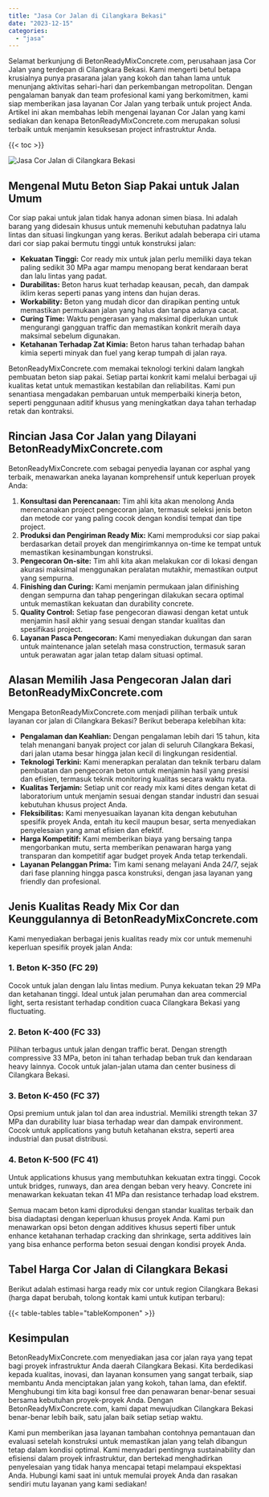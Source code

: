 ```yaml
---
title: "Jasa Cor Jalan di Cilangkara Bekasi"
date: "2023-12-15"
categories: 
  - "jasa"
---
```


Selamat berkunjung di BetonReadyMixConcrete.com, perusahaan jasa Cor Jalan yang terdepan di Cilangkara Bekasi. Kami mengerti betul betapa krusialnya punya prasarana jalan yang kokoh dan tahan lama untuk menunjang aktivitas sehari-hari dan perkembangan metropolitan. Dengan pengalaman banyak dan team profesional kami yang berkomitmen, kami siap memberikan jasa layanan Cor Jalan yang terbaik untuk project Anda. Artikel ini akan membahas lebih mengenai layanan Cor Jalan yang kami sediakan dan kenapa BetonReadyMixConcrete.com merupakan solusi terbaik untuk menjamin kesuksesan project infrastruktur Anda.

{{< toc >}}

![Jasa Cor Jalan di Cilangkara Bekasi](https://betoncor8.github.io/cor/harga-beton-readymix-concrete%20(26).png)

## Mengenal Mutu Beton Siap Pakai untuk Jalan Umum

Cor siap pakai untuk jalan tidak hanya adonan simen biasa. Ini adalah barang yang didesain khusus untuk memenuhi kebutuhan padatnya lalu lintas dan situasi lingkungan yang keras. Berikut adalah beberapa ciri utama dari cor siap pakai bermutu tinggi untuk konstruksi jalan:

- **Kekuatan Tinggi:** Cor ready mix untuk jalan perlu memiliki daya tekan paling sedikit 30 MPa agar mampu menopang berat kendaraan berat dan lalu lintas yang padat.
- **Durabilitas:** Beton harus kuat terhadap keausan, pecah, dan dampak iklim keras seperti panas yang intens dan hujan deras.
- **Workability:** Beton yang mudah dicor dan dirapikan penting untuk memastikan permukaan jalan yang halus dan tanpa adanya cacat.
- **Curing Time:** Waktu pengerasan yang maksimal diperlukan untuk mengurangi gangguan traffic dan memastikan konkrit meraih daya maksimal sebelum digunakan.
- **Ketahanan Terhadap Zat Kimia:** Beton harus tahan terhadap bahan kimia seperti minyak dan fuel yang kerap tumpah di jalan raya.

BetonReadyMixConcrete.com memakai teknologi terkini dalam langkah pembuatan beton siap pakai. Setiap partai konkrit kami melalui berbagai uji kualitas ketat untuk memastikan kestabilan dan reliabilitas. Kami pun senantiasa mengadakan pembaruan untuk memperbaiki kinerja beton, seperti penggunaan aditif khusus yang meningkatkan daya tahan terhadap retak dan kontraksi.

## Rincian Jasa Cor Jalan yang Dilayani BetonReadyMixConcrete.com

BetonReadyMixConcrete.com sebagai penyedia layanan cor asphal yang terbaik, menawarkan aneka layanan komprehensif untuk keperluan proyek Anda:

1. **Konsultasi dan Perencanaan:** Tim ahli kita akan menolong Anda merencanakan project pengecoran jalan, termasuk seleksi jenis beton dan metode cor yang paling cocok dengan kondisi tempat dan tipe project.
2. **Produksi dan Pengiriman Ready Mix:** Kami memproduksi cor siap pakai berdasarkan detail proyek dan mengirimkannya on-time ke tempat untuk memastikan kesinambungan konstruksi.
3. **Pengecoran On-site:** Tim ahli kita akan melakukan cor di lokasi dengan akurasi maksimal menggunakan peralatan mutakhir, memastikan output yang sempurna.
4. **Finishing dan Curing:** Kami menjamin permukaan jalan difinishing dengan sempurna dan tahap pengeringan dilakukan secara optimal untuk memastikan kekuatan dan durability concrete.
5. **Quality Control:** Setiap fase pengecoran diawasi dengan ketat untuk menjamin hasil akhir yang sesuai dengan standar kualitas dan spesifikasi project.
6. **Layanan Pasca Pengecoran:** Kami menyediakan dukungan dan saran untuk maintenance jalan setelah masa construction, termasuk saran untuk perawatan agar jalan tetap dalam situasi optimal.

## Alasan Memilih Jasa Pengecoran Jalan dari BetonReadyMixConcrete.com

Mengapa BetonReadyMixConcrete.com menjadi pilihan terbaik untuk layanan cor jalan di Cilangkara Bekasi? Berikut beberapa kelebihan kita:

- **Pengalaman dan Keahlian:** Dengan pengalaman lebih dari 15 tahun, kita telah menangani banyak project cor jalan di seluruh Cilangkara Bekasi, dari jalan utama besar hingga jalan kecil di lingkungan residential.
- **Teknologi Terkini:** Kami menerapkan peralatan dan teknik terbaru dalam pembuatan dan pengecoran beton untuk menjamin hasil yang presisi dan efisien, termasuk teknik monitoring kualitas secara waktu nyata.
- **Kualitas Terjamin:** Setiap unit cor ready mix kami dites dengan ketat di laboratorium untuk menjamin sesuai dengan standar industri dan sesuai kebutuhan khusus project Anda.
- **Fleksibilitas:** Kami menyesuaikan layanan kita dengan kebutuhan spesifik proyek Anda, entah itu kecil maupun besar, serta menyediakan penyelesaian yang amat efisien dan efektif.
- **Harga Kompetitif:** Kami memberikan biaya yang bersaing tanpa mengorbankan mutu, serta memberikan penawaran harga yang transparan dan kompetitif agar budget proyek Anda tetap terkendali.
- **Layanan Pelanggan Prima:** Tim kami senang melayani Anda 24/7, sejak dari fase planning hingga pasca konstruksi, dengan jasa layanan yang friendly dan profesional.

## Jenis Kualitas Ready Mix Cor dan Keunggulannya di BetonReadyMixConcrete.com

Kami menyediakan berbagai jenis kualitas ready mix cor untuk memenuhi keperluan spesifik proyek jalan Anda:

### 1\. Beton K-350 (FC 29)

Cocok untuk jalan dengan lalu lintas medium. Punya kekuatan tekan 29 MPa dan ketahanan tinggi. Ideal untuk jalan perumahan dan area commercial light, serta resistant terhadap condition cuaca Cilangkara Bekasi yang fluctuating.

### 2\. Beton K-400 (FC 33)

Pilihan terbagus untuk jalan dengan traffic berat. Dengan strength compressive 33 MPa, beton ini tahan terhadap beban truk dan kendaraan heavy lainnya. Cocok untuk jalan-jalan utama dan center business di Cilangkara Bekasi.

### 3\. Beton K-450 (FC 37)

Opsi premium untuk jalan tol dan area industrial. Memiliki strength tekan 37 MPa dan durability luar biasa terhadap wear dan dampak environment. Cocok untuk applications yang butuh ketahanan ekstra, seperti area industrial dan pusat distribusi.

### 4\. Beton K-500 (FC 41)

Untuk applications khusus yang membutuhkan kekuatan extra tinggi. Cocok untuk bridges, runways, dan area dengan beban very heavy. Concrete ini menawarkan kekuatan tekan 41 MPa dan resistance terhadap load ekstrem.

Semua macam beton kami diproduksi dengan standar kualitas terbaik dan bisa diadaptasi dengan keperluan khusus proyek Anda. Kami pun menawarkan opsi beton dengan additives khusus seperti fiber untuk enhance ketahanan terhadap cracking dan shrinkage, serta additives lain yang bisa enhance performa beton sesuai dengan kondisi proyek Anda.

## Tabel Harga Cor Jalan di Cilangkara Bekasi

Berikut adalah estimasi harga ready mix cor untuk region Cilangkara Bekasi (harga dapat berubah, tolong kontak kami untuk kutipan terbaru):

{{< table-tables table="tableKomponen" >}}

## Kesimpulan

BetonReadyMixConcrete.com menyediakan jasa cor jalan raya yang tepat bagi proyek infrastruktur Anda daerah Cilangkara Bekasi. Kita berdedikasi kepada kualitas, inovasi, dan layanan konsumen yang sangat terbaik, siap membantu Anda menciptakan jalan yang kokoh, tahan lama, dan efektif. Menghubungi tim kita bagi konsul free dan penawaran benar-benar sesuai bersama kebutuhan proyek-proyek Anda. Dengan BetonReadyMixConcrete.com, kami dapat mewujudkan Cilangkara Bekasi benar-benar lebih baik, satu jalan baik setiap setiap waktu.

Kami pun memberikan jasa layanan tambahan contohnya pemantauan dan evaluasi setelah konstruksi untuk memastikan jalan yang telah dibangun tetap dalam kondisi optimal. Kami menyadari pentingnya sustainability dan efisiensi dalam proyek infrastruktur, dan bertekad menghadirkan penyelesaian yang tidak hanya mencapai tetapi melampaui ekspektasi Anda. Hubungi kami saat ini untuk memulai proyek Anda dan rasakan sendiri mutu layanan yang kami sediakan!
